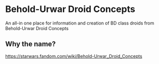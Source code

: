 # Behold-Urwar Droid Concepts
An all-in one place for information and creation of BD class droids from Behold-Urwar Droid Concepts

## Why the name?
https://starwars.fandom.com/wiki/Behold-Urwar_Droid_Concepts
